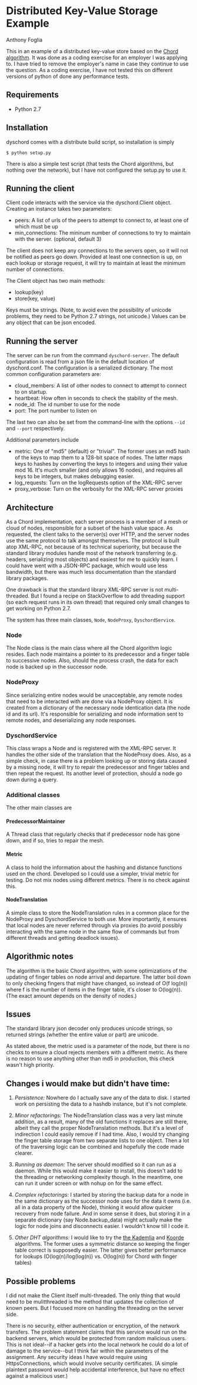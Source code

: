 # Distributed Key-Value Storage Example
Anthony Foglia

This in an example of a distributed key-value store based on the
[Chord algorithm](http://pdos.csail.mit.edu/papers/chord:sigcomm01/chord_sigcomm.pdf).
It was done as a coding exercise for an employer I was applying to.  I
have tried to remove the employer's name in case they continue to use
the question.  As a coding exercise, I have not tested this on
different versions of python of done any performance tests.

## Requirements

* Python 2.7

## Installation

dyschord comes with a distribute build script, so installation is simply

    $ python setup.py

There is also a simple test script (that tests the Chord algorithms,
but nothing over the network), but I have not configured the setup.py
to use it.

## Running the client

Client code interacts with the service via the dyschord.Client object.
Creating an instance takes two parameters:

* peers: A list of urls of the peers to attempt to connect to, at
  least one of which must be up
* min_connections: The mininum number of connections to try to
  maintain with the server.  (optional, default 3)

The client does not keep any connections to the servers open, so it
will not be notified as peers go down.  Provided at least one
connection is up, on each lookup or storage request, it will try to
maintain at least the minimum number of connections.

The Client object has two main methods:

* lookup(key)
* store(key, value)

Keys must be strings.  (Note, to avoid even the possibility of unicode
problems, they need to be Python 2.7 strings, not unicode.)  Values
can be any object that can be json encoded.

## Running the server

The server can be run from the command `dyschord-server`.  The default
configuration is read from a json file in the default location of
dyschord.conf.  The configuration is a serialized dictionary.  The
most common configuration parameters are:

* cloud_members: A list of other nodes to connect to attempt to
  connect to on startup.
* heartbeat: How often in seconds to check the stability of the mesh.
* node_id:  The id number to use for the node
* port: The port number to listen on

The last two can also be set from the command-line with the options
`--id` and `--port` respectively.

Additional parameters include

* metric: One of "md5" (default) or "trivial".  The former uses an md5
  hash of the keys to map them to a 128-bit space of nodes.  The
  latter maps keys to hashes by converting the keys to integers and
  using their value mod 16.  It's much smaller (and only allows 16
  nodes), and requires all keys to be integers, but makes debugging
  easier.
* log_requests: Turn on the logRequests option of the XML-RPC server
* proxy_verbose: Turn on the verbosity for the XML-RPC server proxies

## Architecture

As a Chord implementation, each server process is a member of a mesh
or cloud of nodes, responsible for a subset of the hash value space.
As requested, the client talks to the server(s) over HTTP, and the
server nodes use the same protocol to talk amongst themselves.  The
protocol is built atop XML-RPC, not because of its technical
superiority, but because the standard library modules handle most of
the network transferring (e.g. headers, serializing most objects) and
easiest for me to quickly learn.  I could have went with a JSON-RPC
package, which would use less bandwidth, but there was much less
documentation than the standard library packages.

One drawback is that the standard library XML-RPC server is not
multi-threaded.  But I found a recipe on StackOverflow to add
threading support (so each request runs in its own thread) that
required only small changes to get working on Python 2.7.

The system has three main classes, `Node`, `NodeProxy`, `DyschordService`.

### Node

The Node class is the main class where all the Chord algorithm logic
resides.  Each node maintains a pointer to its predecessor and a
finger table to successive nodes.  Also, should the process crash, the
data for each node is backed up in the successor node.

### NodeProxy

Since serializing entire nodes would be unacceptable, any remote nodes
that need to be interacted with are done via a NodeProxy object.  It
is created from a dictionary of the necessary node identication data
(the node id and its url).  It's responsible for serializing and node
information sent to remote nodes, and deserializing any node
responses.

### DyschordService

This class wraps a Node and is registered with the XML-RPC server.  It
handles the other side of the translation that the NodeProxy does.
Also, as a simple check, in case there is a problem looking up or
storing data caused by a missing node, it will try to repair the
predecessor and finger tables and then repeat the request.  Its
another level of protection, should a node go down during a query.

### Additional classes

The other main classes are 

#### PredecessorMaintainer

A Thread class that regularly checks that if predecessor node has gone
down, and if so, tries to repair the mesh.

#### Metric

A class to hold the information about the hashing and distance
functions used on the chord.  Developed so I could use a simpler,
trivial metric for testing.  Do not mix nodes using different metrics.
There is no check against this.

#### NodeTranslation

A simple class to store the NodeTranslation rules in a common place
for the NodeProxy and DyschordService to both use.  More importantly,
it ensures that local nodes are never referred through via proxies (to
avoid possibly interacting with the same node in the same flow of
commands but from different threads and getting deadlock issues).

## Algorithmic notes

The algorithm is the basic Chord algorithm, with some optimizations of
the updating of finger tables on node arrival and departure.  The
latter boil down to only checking fingers that might have changed, so
instead of O(f log(n)) where f is the number of items in the finger
table, it's closer to O(log(n)).  (The exact amount depends on the
density of nodes.)

## Issues

The standard library json decoder only produces unicode strings, so
returned strings (whether the entire value or part) are unicode.

As stated above, the metric used is a parameter of the node, but there
is no checks to ensure a cloud rejects members with a different
metric.  As there is no reason to use anything other than md5 in
production, this check wasn't high priority.

## Changes i would make but didn't have time:

1. *Persistence:* Nowhere do I actually save any of the data to disk.
I started work on persisting the data to a hashdb instance, but it's
not complete.

2. *Minor refactorings:* The NodeTranslation class was a very last
minute addition, as a result, many of the old functions it replaces
are still there, albeit they call the proper NodeTranslation methods.
But it's a level of indirection I could easily remove if I had time.
Also, I would try changing the finger table storage from two separate
lists to one object.  Then a lot of the traversing logic can be
combined and hopefully the code made clearer.

3. *Running as daemon:* The server should modified so it can run as a
daemon.  While this would make it easier to install, this doesn't add
to the threading or networking complexity though.  In the meantime,
one can run it under screen or with nohup on for the same effect.

4. *Complex refactorings:* I started by storing the backup data for a
node in the same dictionary as the successor node uses for the data it
owns (i.e. all in a data property of the Node), thinking it would
allow quicker recovery from node failure.  And in some sense it does,
but storing it in a separate dictionary (say Node.backup_data) might
actually make the logic for node joins and disconnects easier.  I
wouldn't know till I code it.

5. *Other DHT algorithms:* I would like to try the
[the Kademlia](http://www.cs.rice.edu/Conferences/IPTPS02/109.pdf)
and [Koorde](http://iptps03.cs.berkeley.edu/final-papers/koorde.ps)
algorithms.  The former uses a symmetric distance so keeping the
finger table correct is supposedly easier.  The latter gives better
performance for lookups (O(log(n)/log(log(n)) vs. O(log(n)) for Chord
with finger tables)

## Possible problems

I did not make the Client itself multi-threaded.  The only thing that
would need to be mulitthreaded is the method that updates the
collection of known peers.  But I focused more on handling the
threading on the server side.

There is no security, either authentication or encryption, of the
network transfers.  The problem statement claims that this service
would run on the backend servers, which would be protected from random
malicious users.  This is not ideal--if a hacker gets into the local
network he could do a lot of damage to the service--but I think fair
within the parameters of the assignment.  Any security ideas I have
would require using HttpsConnections, which would involve security
certificates.  (A simple plaintext password would help accidental
interference, but have no effect against a malicious user.)
